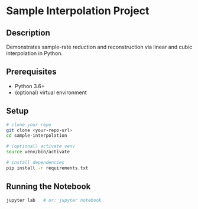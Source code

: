 # Sample Interpolation Project

## Description
Demonstrates sample-rate reduction and reconstruction via linear and cubic interpolation in Python.

## Prerequisites
- Python 3.6+
- (optional) virtual environment

## Setup

```bash
# clone your repo
git clone <your-repo-url>
cd sample-interpolation

# (optional) activate venv
source venv/bin/activate

# install dependencies
pip install -r requirements.txt
```

## Running the Notebook
```bash
jupyter lab   # or: jupyter notebook
```

